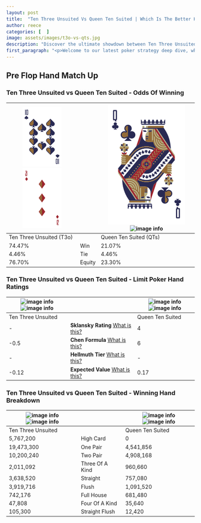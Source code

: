 ```yaml
---
layout: post
title:  "Ten Three Unsuited Vs Queen Ten Suited | Which Is The Better Hand In Poker? A Complete Guide"
author: reece
categories: [  ]
image: assets/images/t3o-vs-qts.jpg
description: "Discover the ultimate showdown between Ten Three Unsuited and Queen Ten Suited in poker! Uncover the odds, strategies, and scenarios where one hand triumphs over the other. Get ready to up your poker game with this thrilling analysis."
first_paragraph: "<p>Welcome to our latest poker strategy deep dive, where we're pitting two distinct hands against each other in a high-stakes showdown: Ten Three Unsuited vs Queen Ten Suited.</p><p>In the dynamic world of poker, every decision counts, and knowing which hand holds the upper hand is key to your success at the table.</p><p>In this article, we'll dissect these two hands, explore the scenarios where one dominates the other, and equip you with the knowledge to make strategic choices that can tip the odds in your favor.</p><p>Get ready to unravel the intriguing dynamics of these poker hands and elevate your game to new heights.</p>"
---
```




[comment]: # (sp0)

## Pre Flop Hand Match Up

<div class="table hand-ratings" markdown="1"> 



### Ten Three Unsuited vs Queen Ten Suited - Odds Of Winning


    
| ![image info](assets/images/hand1/t.png) ![image info](assets/images/hand1/3o.png) |  | ![image info](assets/images/hand2/q.png) ![image info](assets/images/hand2/ts.png) |
| -------- | -------- | -------- |
| Ten Three Unsuited (T3o) |  | Queen Ten Suited (QTs) |
| 74.47% | Win | 21.07% |
| 4.46% | Tie | 4.46% |
| 76.70% | Equity | 23.30% |




[comment]: # (sp1)



### Ten Three Unsuited vs Queen Ten Suited - Limit Poker Hand Ratings


    
| ![image info](https://www.riverpairs.com/assets/images/hand1/t.png) ![image info](https://www.riverpairs.com/assets/images/hand1/3o.png) |  | ![image info](https://www.riverpairs.com/assets/images/hand2/q.png) ![image info](https://www.riverpairs.com/assets/images/hand2/ts.png) |
| -------- | -------- | -------- |
| Ten Three Unsuited |  | Queen Ten Suited |
| - | **Sklansky Rating** [What is this?](/sklansky-rating-explained) | 4 |
| -0.5 | **Chen Formula** [What is this?](/chen-formula-explained) | 6 |
| - | **Hellmuth Tier** [What is this?](/Hellmuth-tier-explained) | - |
| -0.12 | **Expected Value** [What is this?](/expected-value-explained) | 0.17 |




[comment]: # (sp2)



### Ten Three Unsuited vs Queen Ten Suited - Winning Hand Breakdown


    
| ![image info](https://www.riverpairs.com/assets/images/hand1/t.png) ![image info](https://www.riverpairs.com/assets/images/hand1/3o.png) |  | ![image info](https://www.riverpairs.com/assets/images/hand2/q.png) ![image info](https://www.riverpairs.com/assets/images/hand2/ts.png) |
| -------- | -------- | -------- |
| Ten Three Unsuited |  | Queen Ten Suited |
| 5,767,200 | High Card | 0 |
| 19,473,300 | One Pair | 4,541,856 |
| 10,200,240 | Two Pair | 4,908,168 |
| 2,011,092 | Three Of A Kind | 960,660 |
| 3,638,520 | Straight | 757,080 |
| 3,919,716 | Flush | 1,091,520 |
| 742,176 | Full House | 681,480 |
| 47,808 | Four Of A Kind | 35,640 |
| 105,300 | Straight Flush | 12,420 |




[comment]: # (sp3)



</div>

[comment]: # (sp4)



[comment]: # (sp5)

